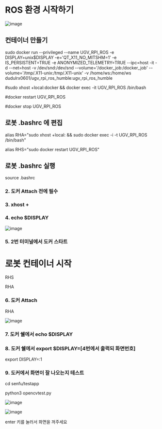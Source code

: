 # ROS 환경 시작하기

![image](https://github.com/user-attachments/assets/2fb09f56-4191-472b-a85c-dce99cb7448a)

## 컨테이너 만들기

sudo docker run --privileged --name UGV_RPI_ROS -e DISPLAY=unix$DISPLAY -e='QT_X11_NO_MITSHM=1' -e IS_PERSISTENT=TRUE -e ANONYMIZED_TELEMETRY=TRUE --ipc=host -it -d --net=host -v /dev/snd:/dev/snd --volume='/docker_job:/docker_job' --volume='/tmp/.X11-unix:/tmp/.X11-unix' -v /home/ws:/home/ws dudulrx0601/ugv_rpi_ros_humble:ugv_rpi_ros_humble

#sudo xhost +local:docker && docker exec -it UGV_RPI_ROS /bin/bash

#docker restart UGV_RPI_ROS

#docker stop UGV_RPI_ROS

## 로봇 .bashrc 에 편집

alias RHA="sudo xhost +local: &&  sudo docker exec -i -t UGV_RPI_ROS /bin/bash"

alias RHS="sudo docker restart UGV_RPI_ROS"

## 로봇 .bashrc 실행

source .bashrc



### 2. 도커 Attach 전에 필수

### 3.  xhost +

### 4.  echo $DISPLAY

![image](https://github.com/user-attachments/assets/06b087a6-38c0-44ba-b5a4-617c2143281b)


### 5. 2번 터미널에서 도커 스타트

# 로봇 컨테이너 시작

RHS

RHA

### 6.  도커 Attach 

RHA

![image](https://github.com/user-attachments/assets/cd058db1-1302-4651-a8e2-0907674880f5)


### 7. 도커 쉘에서 echo $DISPLAY

### 8. 도커 쉘에서 export $DISPLAY=[4번에서 출력되 화면번호]

export DISPLAY=:1

### 9. 도커에서 화면이 잘 나오는지 테스트

cd senfu/testapp

python3 opencvtest.py

![image](https://github.com/user-attachments/assets/b33e2432-c596-4afc-854c-8002de57af6b)

![image](https://github.com/user-attachments/assets/5ce096eb-526b-448a-ab69-c52779eda3ca)

enter 키를 눌러서 화면을 꺼주세요




